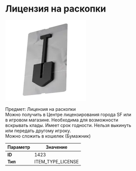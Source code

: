 # Лицензия на раскопки

![Item Image](../img/1423.webp?raw=true)

Предмет: Лицензия на раскопки<br>Можно получить в Центре лицензирования города SF или<br>в игровом магазине. Необходима для возможности<br>вскрывать клады. Имеет срок годности. Нельзя выкинуть<br>или передать другому игроку.<br>Можно сложить в кошелек (Бумажник)


| Параметр | Значение |
|----------|----------|
| **ID** | 1423 |
| **Тип** | ITEM_TYPE_LICENSE |

